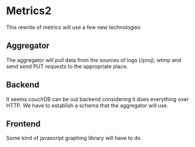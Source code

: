 Metrics2
===========

This rewrite of metrics will use a few new technologies

Aggregator
----------

The aggregator will pull data from the sources of logs (/proj), wtmp and send
send PUT requests to the appropriate place.

Backend
---------
It seems couchDB can be out backend considering it does everything over HTTP. We
have to establish a schema that the aggregator will use.

Frontend
--------
Some kind of javascript graphing library will have to do

